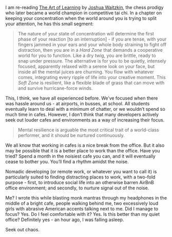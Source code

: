 I am re-reading [The Art of Learning](https://www.amazon.ca/Art-Learning-Journey-Optimal-Performance/dp/0743277465) by [Joshua Waitzkin](https://en.wikipedia.org/wiki/Joshua_Waitzkin), the chess prodigy who later became a world champion in competitive tai chi. In a chapter on keeping your concentration when the world around you is trying to split your attention, he has this small segment:

> The nature of your state of concentration will determine the first phase of your reaction [to an interruption] - if you are tense, with your fingers jammed in your ears and your whole body straining to fight off distraction, then you are in a _Hard Zone_ that demands a cooperative world for you to function. Like a dry twig, you are brittle, ready to snap under pressure. The alternative is for you to be quietly, intensely focused, apparently relaxed with a serene look on your face, but inside all the mental juices are churning. You flow with whatever comes, integrating every ripple of life into your creative moment. This _Soft Zone_ is resilient, like a flexible blade of grass that can move with and survive hurricane-force winds.  
  
This, I think, we have all experienced before. We’ve focused when there was hassle around us - at airports, in busses, at school. All students eventually learn to deal with a minimum of chatter, or we wouldn’t spend so much time in cafes. However, I don’t think that many developers actively seek out louder cafes and environments as a way of increasing their focus.   
  
> Mental resilience is arguable the most critical trait of a world-class performer, and it should be nurtured continuously.   

We all know that working in cafes is a nice break from the office. But it also may be possible that it is a better place to work than the office. Have you tried? Spend a month in the noisiest cafe you can, and it will eventually cease to bother you. You’ll find a rhythm amidst the noise.
  
Nomadic developing (or remote work, or whatever you want to call it) is particularly suited to finding distracting places to work, with a two-fold purpose - first, to introduce social life into an otherwise barren AirBnB office environment; and secondly, to nurture signal out of the noise.   
  
Me? I wrote this while blasting monk mantras through my headphones in the middle of a bright cafe, people walking behind me, two excessively loud girls with abrasive American accents talking next to me. Did I manage to focus? Yes. Do I feel comfortable with it? Yes. Is this better than my quiet office? Definitely yes - an hour ago, I was falling asleep.   
  
Seek out chaos. 
